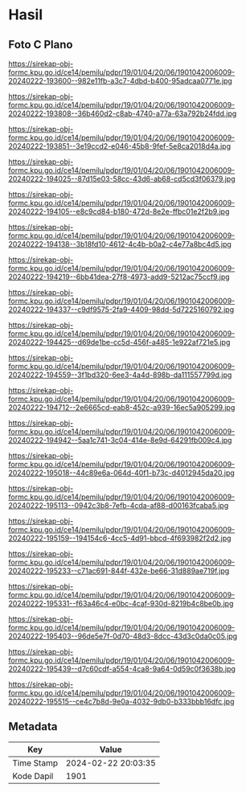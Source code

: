 # Hasil

## Foto C Plano

https://sirekap-obj-formc.kpu.go.id/ce14/pemilu/pdpr/19/01/04/20/06/1901042006009-20240222-193600--982e11fb-a3c7-4dbd-b400-95adcaa0771e.jpg

https://sirekap-obj-formc.kpu.go.id/ce14/pemilu/pdpr/19/01/04/20/06/1901042006009-20240222-193808--36b460d2-c8ab-4740-a77a-63a792b24fdd.jpg

https://sirekap-obj-formc.kpu.go.id/ce14/pemilu/pdpr/19/01/04/20/06/1901042006009-20240222-193851--3e19ccd2-e046-45b8-9fef-5e8ca2018d4a.jpg

https://sirekap-obj-formc.kpu.go.id/ce14/pemilu/pdpr/19/01/04/20/06/1901042006009-20240222-194025--87d15e03-58cc-43d6-ab68-cd5cd3f06379.jpg

https://sirekap-obj-formc.kpu.go.id/ce14/pemilu/pdpr/19/01/04/20/06/1901042006009-20240222-194105--e8c9cd84-b180-472d-8e2e-ffbc01e2f2b9.jpg

https://sirekap-obj-formc.kpu.go.id/ce14/pemilu/pdpr/19/01/04/20/06/1901042006009-20240222-194138--3b18fd10-4612-4c4b-b0a2-c4e77a8bc4d5.jpg

https://sirekap-obj-formc.kpu.go.id/ce14/pemilu/pdpr/19/01/04/20/06/1901042006009-20240222-194219--6bb41dea-27f8-4973-add9-5212ac75ccf9.jpg

https://sirekap-obj-formc.kpu.go.id/ce14/pemilu/pdpr/19/01/04/20/06/1901042006009-20240222-194337--c9df9575-2fa9-4409-98dd-5d7225160792.jpg

https://sirekap-obj-formc.kpu.go.id/ce14/pemilu/pdpr/19/01/04/20/06/1901042006009-20240222-194425--d69de1be-cc5d-456f-a485-1e922af721e5.jpg

https://sirekap-obj-formc.kpu.go.id/ce14/pemilu/pdpr/19/01/04/20/06/1901042006009-20240222-194559--3f1bd320-6ee3-4a4d-898b-da111557799d.jpg

https://sirekap-obj-formc.kpu.go.id/ce14/pemilu/pdpr/19/01/04/20/06/1901042006009-20240222-194712--2e6665cd-eab8-452c-a939-16ec5a905299.jpg

https://sirekap-obj-formc.kpu.go.id/ce14/pemilu/pdpr/19/01/04/20/06/1901042006009-20240222-194942--5aa1c741-3c04-414e-8e9d-64291fb009c4.jpg

https://sirekap-obj-formc.kpu.go.id/ce14/pemilu/pdpr/19/01/04/20/06/1901042006009-20240222-195018--44c89e6a-064d-40f1-b73c-d4012945da20.jpg

https://sirekap-obj-formc.kpu.go.id/ce14/pemilu/pdpr/19/01/04/20/06/1901042006009-20240222-195113--0942c3b8-7efb-4cda-af88-d00163fcaba5.jpg

https://sirekap-obj-formc.kpu.go.id/ce14/pemilu/pdpr/19/01/04/20/06/1901042006009-20240222-195159--194154c6-4cc5-4d91-bbcd-4f693982f2d2.jpg

https://sirekap-obj-formc.kpu.go.id/ce14/pemilu/pdpr/19/01/04/20/06/1901042006009-20240222-195233--c71ac691-844f-432e-be66-31d889ae719f.jpg

https://sirekap-obj-formc.kpu.go.id/ce14/pemilu/pdpr/19/01/04/20/06/1901042006009-20240222-195331--f63a46c4-e0bc-4caf-930d-8219b4c8be0b.jpg

https://sirekap-obj-formc.kpu.go.id/ce14/pemilu/pdpr/19/01/04/20/06/1901042006009-20240222-195403--96de5e7f-0d70-48d3-8dcc-43d3c0da0c05.jpg

https://sirekap-obj-formc.kpu.go.id/ce14/pemilu/pdpr/19/01/04/20/06/1901042006009-20240222-195439--d7c60cdf-a554-4ca8-9a64-0d59c0f3638b.jpg

https://sirekap-obj-formc.kpu.go.id/ce14/pemilu/pdpr/19/01/04/20/06/1901042006009-20240222-195515--ce4c7b8d-9e0a-4032-9db0-b333bbb16dfc.jpg


## Metadata

| Key        | Value               |
| ---------- | ------------------- |
| Time Stamp | 2024-02-22 20:03:35 |
| Kode Dapil | 1901                |



